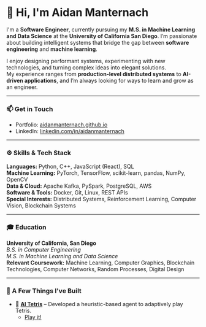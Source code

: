 # 👋 Hi, I'm Aidan Manternach

I'm a **Software Engineer**, currently pursuing my **M.S. in Machine Learning and Data Science** at the **University of California San Diego**.
I’m passionate about building intelligent systems that bridge the gap between **software engineering** and **machine learning**.  

I enjoy designing performant systems, experimenting with new technologies, and turning complex ideas into elegant solutions.  
My experience ranges from **production-level distributed systems** to **AI-driven applications**, and I’m always looking for ways to learn and grow as an engineer.

---

### 📫 Get in Touch

- Portfolio: [aidanmanternach.github.io](https://aidanmanternach.github.io)  
- LinkedIn: [linkedin.com/in/aidanmanternach](https://linkedin.com/in/aidanmanternach)  

---

### ⚙️ Skills & Tech Stack

**Languages:** Python, C++, JavaScript (React), SQL  
**Machine Learning:** PyTorch, TensorFlow, scikit-learn, pandas, NumPy, OpenCV  
**Data & Cloud:** Apache Kafka, PySpark, PostgreSQL, AWS  
**Software & Tools:** Docker, Git, Linux, REST APIs  
**Special Interests:** Distributed Systems, Reinforcement Learning, Computer Vision, Blockchain Systems

---

### 🎓 Education

**University of California, San Diego**  
*B.S. in Computer Engineering*  
*M.S. in Machine Learning and Data Science*  
**Relevant Coursework:** Machine Learning, Computer Graphics, Blockchain Technologies, Computer Networks, Random Processes, Digital Design

---

### 🌟 A Few Things I've Built

- 🧩 **[AI Tetris](https://github.com/aidanmanternach/tetris-rl)** – Developed a heuristic-based agent to adaptively play Tetris.
  - [Play it!](https://aidanmanternach.github.io/tetris-rl/)

